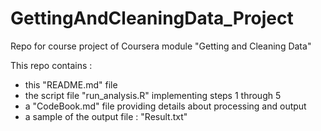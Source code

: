 # GettingAndCleaningData_Project
Repo for course project of Coursera module "Getting and Cleaning Data"

This repo contains :
* this "README.md" file
* the script file "run_analysis.R" implementing steps 1 through 5
* a "CodeBook.md" file providing details about processing and output
* a sample of the output file : "Result.txt"
